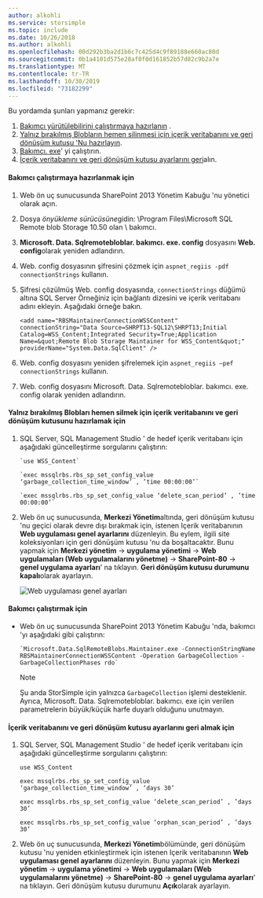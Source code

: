 ```yaml
---
author: alkohli
ms.service: storsimple
ms.topic: include
ms.date: 10/26/2018
ms.author: alkohli
ms.openlocfilehash: 00d292b3ba2d1b6c7c425d4c9f89188e660ac80d
ms.sourcegitcommit: 0b1a4101d575e28af0f0d161852b57d82c9b2a7e
ms.translationtype: MT
ms.contentlocale: tr-TR
ms.lasthandoff: 10/30/2019
ms.locfileid: "73182299"
---
```

Bu yordamda şunları yapmanız gerekir:

1. [Bakımcı yürütülebilirini çalıştırmaya hazırlanın](#to-prepare-to-run-the-maintainer) .
2. [Yalnız bırakılmış Blobların hemen silinmesi için içerik veritabanını ve geri dönüşüm kutusu 'Nu hazırlayın](#to-prepare-the-content-database-and-recycle-bin-to-immediately-delete-orphaned-blobs).
3. [Bakımcı. exe](#to-run-the-maintainer)' yi çalıştırın.
4. [İçerik veritabanını ve geri dönüşüm kutusu ayarlarını geri](#to-revert-the-content-database-and-recycle-bin-settings)alın.

#### <a name="to-prepare-to-run-the-maintainer"></a>Bakımcı çalıştırmaya hazırlanmak için
1. Web ön uç sunucusunda SharePoint 2013 Yönetim Kabuğu 'nu yönetici olarak açın.
2. Dosya *önyükleme sürücüsüne*gidin: \Program Files\Microsoft SQL Remote blob Storage 10.50 olan \ bakımcı\.
3. **Microsoft. Data. Sqlremotebloblar. bakımcı. exe. config** dosyasını **Web. config**olarak yeniden adlandırın.
4. Web. config dosyasının şifresini çözmek için `aspnet_regiis -pdf connectionStrings` kullanın.
5. Şifresi çözülmüş Web. config dosyasında, `connectionStrings` düğümü altına SQL Server Örneğiniz için bağlantı dizesini ve içerik veritabanı adını ekleyin. Aşağıdaki örneğe bakın.
   
    `<add name="RBSMaintainerConnectionWSSContent" connectionString="Data Source=SHRPT13-SQL12\SHRPT13;Initial Catalog=WSS_Content;Integrated Security=True;Application Name=&quot;Remote Blob Storage Maintainer for WSS_Content&quot;" providerName="System.Data.SqlClient" />`
6. Web. config dosyasını yeniden şifrelemek için `aspnet_regiis –pef connectionStrings` kullanın. 
7. Web. config dosyasını Microsoft. Data. Sqlremotebloblar. bakımcı. exe. config olarak yeniden adlandırın. 

#### <a name="to-prepare-the-content-database-and-recycle-bin-to-immediately-delete-orphaned-blobs"></a>Yalnız bırakılmış Blobları hemen silmek için içerik veritabanını ve geri dönüşüm kutusunu hazırlamak için
1. SQL Server, SQL Management Studio ' de hedef içerik veritabanı için aşağıdaki güncelleştirme sorgularını çalıştırın: 
   
       `use WSS_Content`
   
       `exec mssqlrbs.rbs_sp_set_config_value ‘garbage_collection_time_window’ , ’time 00:00:00’`
   
       `exec mssqlrbs.rbs_sp_set_config_value ‘delete_scan_period’ , ’time 00:00:00’`
2. Web ön uç sunucusunda, **Merkezi Yönetim**altında, geri dönüşüm kutusu 'nu geçici olarak devre dışı bırakmak için, istenen Içerik veritabanının **Web uygulaması genel ayarlarını** düzenleyin. Bu eylem, ilgili site koleksiyonları için geri dönüşüm kutusu 'nu da boşaltacaktır. Bunu yapmak için **Merkezi yönetim** -> **uygulama yönetimi** -> **Web uygulamaları (Web uygulamalarını yönetme)**  -> **SharePoint-80** -> **genel uygulama ayarları**' na tıklayın. **Geri dönüşüm kutusu durumunu** **kapalı**olarak ayarlayın.
   
    ![Web uygulaması genel ayarları](./media/storsimple-sharepoint-adapter-garbage-collection/HCS_WebApplicationGeneralSettings-include.png)

#### <a name="to-run-the-maintainer"></a>Bakımcı çalıştırmak için
* Web ön uç sunucusunda SharePoint 2013 Yönetim Kabuğu 'nda, bakımcı 'yı aşağıdaki gibi çalıştırın:
  
      `Microsoft.Data.SqlRemoteBlobs.Maintainer.exe -ConnectionStringName RBSMaintainerConnectionWSSContent -Operation GarbageCollection -GarbageCollectionPhases rdo`
  
  > [!NOTE]
  > Şu anda StorSimple için yalnızca `GarbageCollection` işlemi desteklenir. Ayrıca, Microsoft. Data. Sqlremotebloblar. bakımcı. exe için verilen parametrelerin büyük/küçük harfe duyarlı olduğunu unutmayın. 
  > 
  > 

#### <a name="to-revert-the-content-database-and-recycle-bin-settings"></a>İçerik veritabanını ve geri dönüşüm kutusu ayarlarını geri almak için
1. SQL Server, SQL Management Studio ' de hedef içerik veritabanı için aşağıdaki güncelleştirme sorgularını çalıştırın:
   
      `use WSS_Content`
   
      `exec mssqlrbs.rbs_sp_set_config_value ‘garbage_collection_time_window’ , ‘days 30’`
   
      `exec mssqlrbs.rbs_sp_set_config_value ‘delete_scan_period’ , ’days 30’`
   
      `exec mssqlrbs.rbs_sp_set_config_value ‘orphan_scan_period’ , ’days 30’`
2. Web ön uç sunucusunda, **Merkezi Yönetim**bölümünde, geri dönüşüm kutusu 'nu yeniden etkinleştirmek için istenen Içerik veritabanının **Web uygulaması genel ayarlarını** düzenleyin. Bunu yapmak için **Merkezi yönetim** -> **uygulama yönetimi** -> **Web uygulamaları (Web uygulamalarını yönetme)**  -> **SharePoint-80** -> **genel uygulama ayarları**' na tıklayın. Geri dönüşüm kutusu durumunu **Açık**olarak ayarlayın.

